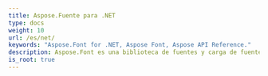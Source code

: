 ```yaml
---
title: Aspose.Fuente para .NET
type: docs
weight: 10
url: /es/net/
keywords: "Aspose.Font for .NET, Aspose Font, Aspose API Reference."
description: Aspose.Font es una biblioteca de fuentes y carga de fuentes .NET. Admite múltiples formatos de fuente como TrueType (con colecciones TrueType), CFF, OpenType y Type1.
is_root: true
---
```

